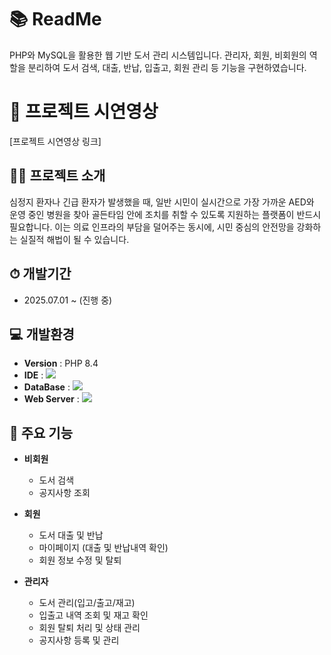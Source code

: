 # 📚 ReadMe
PHP와 MySQL을 활용한 웹 기반 도서 관리 시스템입니다.
관리자, 회원, 비회원의 역할을 분리하여
도서 검색, 대출, 반납, 입출고, 회원 관리 등 기능을 구현하였습니다.


# 🎥 프로젝트 시연영상

[프로젝트 시연영상 링크]


## 👨‍🏫 프로젝트 소개
 심정지 환자나 긴급 환자가 발생했을 때, 일반 시민이 실시간으로 가장 가까운 AED와 운영 중인 병원을 찾아 골든타임 안에 조치를 취할 수 있도록 지원하는 플랫폼이 반드시 필요합니다.
이는 의료 인프라의 부담을 덜어주는 동시에, 시민 중심의 안전망을 강화하는 실질적 해법이 될 수 있습니다.





## ⏱ 개발기간
- 2025.07.01 ~ (진행 중)



## 💻 개발환경
- **Version** : PHP 8.4
- **IDE** : <img src="https://img.shields.io/badge/vscode-1e97e8?style=flat-square&logo=intellij-idea&logoColor=white">
- **DataBase** : <img src="https://img.shields.io/badge/mysql-4479A1?style=for-the-badge&logo=mysql&logoColor=white">
- **Web Server** : <img src="https://img.shields.io/badge/xampp-#FB7A24?style=for-the-badge&logo=mysql&logoColor=white">





## 📌 주요 기능
- **비회원**
  - 도서 검색
  - 공지사항 조회
 
- **회원**
  - 도서 대출 및 반납
  - 마이페이지 (대출 및 반납내역 확인)
  - 회원 정보 수정 및 탈퇴

- **관리자**
  - 도서 관리(입고/출고/재고)
  - 입출고 내역 조회 및 재고 확인
  - 회원 탈퇴 처리 및 상태 관리
  - 공지사항 등록 및 관리



